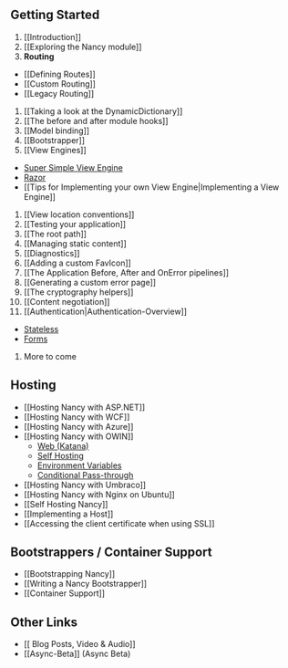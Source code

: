 ## Getting Started
1. [[Introduction]]
1. [[Exploring the Nancy module]]
1. **Routing**
  - [[Defining Routes]]
  - [[Custom Routing]]
  - [[Legacy Routing]]
1. [[Taking a look at the DynamicDictionary]]
1. [[The before and after module hooks]]
1. [[Model binding]]
1. [[Bootstrapper]]
1. [[View Engines]]
  - [Super Simple View Engine](/NancyFx/Nancy/wiki/The-Super-Simple-View-Engine)
  - [Razor](/NancyFx/Nancy/wiki/Razor-View-Engine)
  - [[Tips for Implementing your own View Engine|Implementing a View Engine]]
1. [[View location conventions]]
1. [[Testing your application]]
1. [[The root path]]
1. [[Managing static content]]
1. [[Diagnostics]]
1. [[Adding a custom FavIcon]]
1. [[The Application Before, After and OnError pipelines]]
1. [[Generating a custom error page]]
1. [[The cryptography helpers]]
1. [[Content negotiation]]
1. [[Authentication|Authentication-Overview]]
  - [Stateless](/NancyFx/Nancy/wiki/Stateless-Authentication)
  - [Forms](/NancyFx/Nancy/wiki/Forms-Authentication)
1. More to come

## Hosting
* [[Hosting Nancy with ASP.NET]]
* [[Hosting Nancy with WCF]]
* [[Hosting Nancy with Azure]]
* [[Hosting Nancy with OWIN]]
  - [Web (Katana)](/NancyFx/Nancy/wiki/Hosting-nancy-with-owin#katana---aspnet-host)
  - [Self Hosting](/NancyFx/Nancy/wiki/Hosting-nancy-with-owin#katana---httplistener-selfhost)
  - [Environment Variables](/NancyFx/Nancy/wiki/Hosting-nancy-with-owin#accessing-owin-environment-variables)
  - [Conditional Pass-through](/NancyFx/Nancy/wiki/Hosting-nancy-with-owin#conditional-pass-through)
* [[Hosting Nancy with Umbraco]]
* [[Hosting Nancy with Nginx on Ubuntu]]
* [[Self Hosting Nancy]]
* [[Implementing a Host]]
* [[Accessing the client certificate when using SSL]]

## Bootstrappers / Container Support
* [[Bootstrapping Nancy]]
* [[Writing a Nancy Bootstrapper]]
* [[Container Support]]

## Other Links
* [[ Blog Posts, Video & Audio]]
* [[Async-Beta]] (Async Beta)